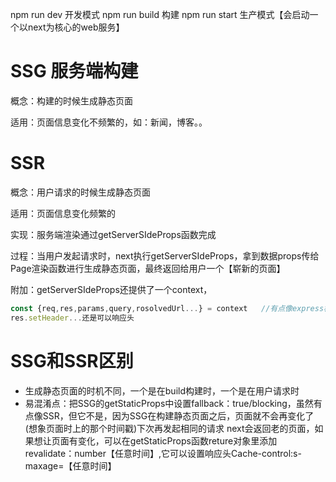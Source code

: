 npm run dev  开发模式
npm run build 构建
npm run start  生产模式【会启动一个以next为核心的web服务】



# SSG  服务端构建

概念：构建的时候生成静态页面

适用：页面信息变化不频繁的，如：新闻，博客。。

# SSR

概念：用户请求的时候生成静态页面 

适用：页面信息变化频繁的

实现：服务端渲染通过getServerSIdeProps函数完成

过程：当用户发起请求时，next执行getServerSIdeProps，拿到数据props传给Page渲染函数进行生成静态页面，最终返回给用户一个【崭新的页面】



附加：getServerSIdeProps还提供了一个context，

```javascript
const {req,res,params,query,rosolvedUrl...} = context   //有点像express框架那个参数
res.setHeader...还是可以响应头
```



# SSG和SSR区别

- 生成静态页面的时机不同，一个是在build构建时，一个是在用户请求时
- 易混淆点：把SSG的getStaticProps中设置fallback：true/blocking，虽然有点像SSR，但它不是，因为SSG在构建静态页面之后，页面就不会再变化了(想象页面时上的那个时间戳)下次再发起相同的请求  next会返回老的页面，如果想让页面有变化，可以在getStaticProps函数reture对象里添加revalidate：number【任意时间】,它可以设置响应头Cache-control:s-maxage=【任意时间】





